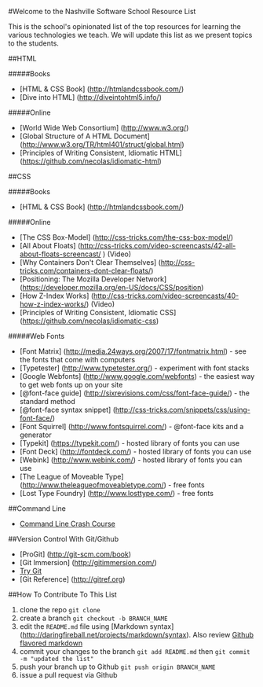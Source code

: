 #Welcome to the Nashville Software School Resource List

This is the school's opinionated list of the top resources for learning the various technologies we teach.  We will update this list as we present topics to the students.

##HTML

#####Books
* [HTML & CSS Book] (http://htmlandcssbook.com/)
* [Dive into HTML] (http://diveintohtml5.info/)

#####Online
* [World Wide Web Consortium] (http://www.w3.org/)
* [Global Structure of A HTML Document] (http://www.w3.org/TR/html401/struct/global.html)
* [Principles of Writing Consistent, Idiomatic HTML] (https://github.com/necolas/idiomatic-html)

##CSS

#####Books
* [HTML & CSS Book] (http://htmlandcssbook.com/)

#####Online
* [The CSS Box-Model] (http://css-tricks.com/the-css-box-model/)
* [All About Floats] (http://css-tricks.com/video-screencasts/42-all-about-floats-screencast/ ) (Video)
* [Why Containers Don't Clear Themselves] (http://css-tricks.com/containers-dont-clear-floats/)
* [Positioning: The Mozilla Developer Network] (https://developer.mozilla.org/en-US/docs/CSS/position)
* [How Z-Index Works] (http://css-tricks.com/video-screencasts/40-how-z-index-works/) (Video)
* [Principles of Writing Consistent, Idiomatic CSS] (https://github.com/necolas/idiomatic-css)

#####Web Fonts
* [Font Matrix] (http://media.24ways.org/2007/17/fontmatrix.html) - see the fonts that come with computers
* [Typetester] (http://www.typetester.org/) - experiment with font stacks
* [Google Webfonts] (http://www.google.com/webfonts) - the easiest way to get web fonts up on your site
* [@font-face guide] (http://sixrevisions.com/css/font-face-guide/) - the standard method
* [@font-face syntax snippet] (http://css-tricks.com/snippets/css/using-font-face/)
* [Font Squirrel] (http://www.fontsquirrel.com/) - @font-face kits and a generator
* [Typekit] (https://typekit.com/) - hosted library of fonts you can use
* [Font Deck] (http://fontdeck.com/) - hosted library of fonts you can use
* [Webink] (http://www.webink.com/) - hosted library of fonts you can use
* [The League of Moveable Type] (http://www.theleagueofmoveabletype.com/) - free fonts
* [Lost Type Foundry] (http://www.losttype.com/) - free fonts

##Command Line

* [Command Line Crash Course](http://cli.learncodethehardway.org/book/)

##Version Control With Git/Github

* [ProGit] (http://git-scm.com/book)
* [Git Immersion] (http://gitimmersion.com/)
* [Try Git](http://try.github.com/)
* [Git Reference] (http://gitref.org)


##How To Contribute To This List

1. clone the repo `git clone`
2. create a branch `git checkout -b BRANCH_NAME`
3. edit the `README.md` file using [Markdown syntax] (http://daringfireball.net/projects/markdown/syntax). Also review [Github flavored markdown](http://github.github.com/github-flavored-markdown/)
4. commit your changes to the branch `git add README.md` then `git commit -m "updated the list"`
5. push your branch up to Github `git push origin BRANCH_NAME`
6. issue a pull request via Github

